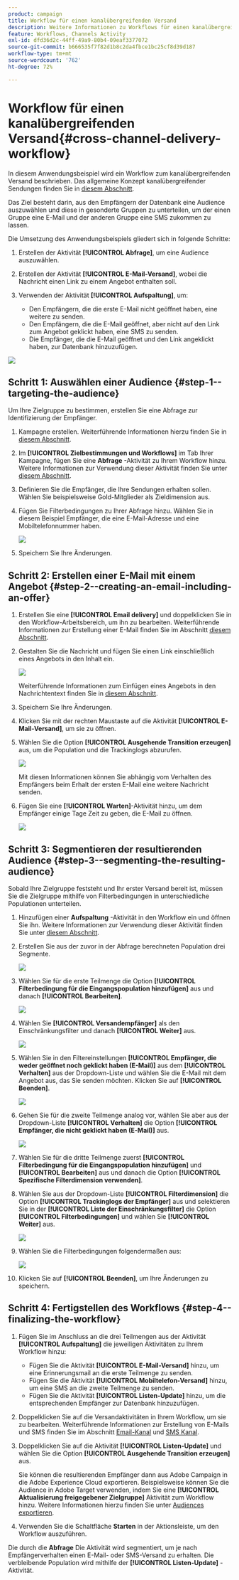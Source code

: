 ```yaml
---
product: campaign
title: Workflow für einen kanalübergreifenden Versand
description: Weitere Informationen zu Workflows für einen kanalübergreifenden Versand.
feature: Workflows, Channels Activity
exl-id: dfd36d2c-44ff-49a9-80b4-09eaf3377072
source-git-commit: b666535f7f82d1b8c2da4fbce1bc25cf8d39d187
workflow-type: tm+mt
source-wordcount: '762'
ht-degree: 72%

---
```


# Workflow für einen kanalübergreifenden Versand{#cross-channel-delivery-workflow}



In diesem Anwendungsbeispiel wird ein Workflow zum kanalübergreifenden Versand beschrieben. Das allgemeine Konzept kanalübergreifender Sendungen finden Sie in [diesem Abschnitt](cross-channel-deliveries.md).

Das Ziel besteht darin, aus den Empfängern der Datenbank eine Audience auszuwählen und diese in gesonderte Gruppen zu unterteilen, um der einen Gruppe eine E-Mail und der anderen Gruppe eine SMS zukommen zu lassen.

Die Umsetzung des Anwendungsbeispiels gliedert sich in folgende Schritte:

1. Erstellen der Aktivität **[!UICONTROL Abfrage]**, um eine Audience auszuwählen.
1. Erstellen der Aktivität **[!UICONTROL E-Mail-Versand]**, wobei die Nachricht einen Link zu einem Angebot enthalten soll.
1. Verwenden der Aktivität **[!UICONTROL Aufspaltung]**, um:

   * Den Empfängern, die die erste E-Mail nicht geöffnet haben, eine weitere zu senden.
   * Den Empfängern, die die E-Mail geöffnet, aber nicht auf den Link zum Angebot geklickt haben, eine SMS zu senden.
   * Die Empfänger, die die E-Mail geöffnet und den Link angeklickt haben, zur Datenbank hinzuzufügen.

![](assets/wkf_cross-channel_7.png)

## Schritt 1: Auswählen einer Audience {#step-1--targeting-the-audience}

Um Ihre Zielgruppe zu bestimmen, erstellen Sie eine Abfrage zur Identifizierung der Empfänger.

1. Kampagne erstellen. Weiterführende Informationen hierzu finden Sie in [diesem Abschnitt](../../campaign/using/setting-up-marketing-campaigns.md#creating-a-campaign).
1. Im **[!UICONTROL Zielbestimmungen und Workflows]** im Tab Ihrer Kampagne, fügen Sie eine **Abfrage** -Aktivität zu Ihrem Workflow hinzu. Weitere Informationen zur Verwendung dieser Aktivität finden Sie unter [diesem Abschnitt](query.md).
1. Definieren Sie die Empfänger, die Ihre Sendungen erhalten sollen. Wählen Sie beispielsweise Gold-Mitglieder als Zieldimension aus.
1. Fügen Sie Filterbedingungen zu Ihrer Abfrage hinzu. Wählen Sie in diesem Beispiel Empfänger, die eine E-Mail-Adresse und eine Mobiltelefonnummer haben.

   ![](assets/wkf_cross-channel_3.png)

1. Speichern Sie Ihre Änderungen.

## Schritt 2: Erstellen einer E-Mail mit einem Angebot {#step-2--creating-an-email-including-an-offer}

1. Erstellen Sie eine **[!UICONTROL Email delivery]** und doppelklicken Sie in den Workflow-Arbeitsbereich, um ihn zu bearbeiten. Weiterführende Informationen zur Erstellung einer E-Mail finden Sie im Abschnitt [diesem Abschnitt](../../delivery/using/about-email-channel.md).
1. Gestalten Sie die Nachricht und fügen Sie einen Link einschließlich eines Angebots in den Inhalt ein.

   ![](assets/wkf_cross-channel_1.png)

   Weiterführende Informationen zum Einfügen eines Angebots in den Nachrichtentext finden Sie in [diesem Abschnitt](../../interaction/using/integrating-an-offer-via-the-wizard.md#delivering-with-a-call-to-the-offer-engine).

1. Speichern Sie Ihre Änderungen.
1. Klicken Sie mit der rechten Maustaste auf die Aktivität **[!UICONTROL E-Mail-Versand]**, um sie zu öffnen.
1. Wählen Sie die Option **[!UICONTROL Ausgehende Transition erzeugen]** aus, um die Population und die Trackinglogs abzurufen.

   ![](assets/wkf_cross-channel_2.png)

   Mit diesen Informationen können Sie abhängig vom Verhalten des Empfängers beim Erhalt der ersten E-Mail eine weitere Nachricht senden.

1. Fügen Sie eine **[!UICONTROL Warten]**-Aktivität hinzu, um dem Empfänger einige Tage Zeit zu geben, die E-Mail zu öffnen.

   ![](assets/wkf_cross-channel_4.png)

## Schritt 3: Segmentieren der resultierenden Audience {#step-3--segmenting-the-resulting-audience}

Sobald Ihre Zielgruppe feststeht und Ihr erster Versand bereit ist, müssen Sie die Zielgruppe mithilfe von Filterbedingungen in unterschiedliche Populationen unterteilen.

1. Hinzufügen einer **Aufspaltung** -Aktivität in den Workflow ein und öffnen Sie ihn. Weitere Informationen zur Verwendung dieser Aktivität finden Sie unter [diesem Abschnitt](split.md).
1. Erstellen Sie aus der zuvor in der Abfrage berechneten Population drei Segmente.

   ![](assets/wkf_cross-channel_6.png)

1. Wählen Sie für die erste Teilmenge die Option **[!UICONTROL Filterbedingung für die Eingangspopulation hinzufügen]** aus und danach **[!UICONTROL Bearbeiten]**.

   ![](assets/wkf_cross-channel_8.png)

1. Wählen Sie **[!UICONTROL Versandempfänger]** als den Einschränkungsfilter und danach **[!UICONTROL Weiter]** aus.

   ![](assets/wkf_cross-channel_9.png)

1. Wählen Sie in den Filtereinstellungen **[!UICONTROL Empfänger, die weder geöffnet noch geklickt haben (E-Mail)]** aus dem **[!UICONTROL Verhalten]** aus der Dropdown-Liste und wählen Sie die E-Mail mit dem Angebot aus, das Sie senden möchten. Klicken Sie auf **[!UICONTROL Beenden]**.

   ![](assets/wkf_cross-channel_10.png)

1. Gehen Sie für die zweite Teilmenge analog vor, wählen Sie aber aus der Dropdown-Liste **[!UICONTROL Verhalten]** die Option **[!UICONTROL Empfänger, die nicht geklickt haben (E-Mail)]** aus.

   ![](assets/wkf_cross-channel_11.png)

1. Wählen Sie für die dritte Teilmenge zuerst **[!UICONTROL Filterbedingung für die Eingangspopulation hinzufügen]** und **[!UICONTROL Bearbeiten]** aus und danach die Option **[!UICONTROL Spezifische Filterdimension verwenden]**.
1. Wählen Sie aus der Dropdown-Liste **[!UICONTROL Filterdimension]** die Option **[!UICONTROL Trackinglogs der Empfänger]** aus und selektieren Sie in der **[!UICONTROL Liste der Einschränkungsfilter]** die Option **[!UICONTROL Filterbedingungen]** und wählen Sie **[!UICONTROL Weiter]** aus.

   ![](assets/wkf_cross-channel_12.png)

1. Wählen Sie die Filterbedingungen folgendermaßen aus:

   ![](assets/wkf_cross-channel_13.png)

1. Klicken Sie auf **[!UICONTROL Beenden]**, um Ihre Änderungen zu speichern.

## Schritt 4: Fertigstellen des Workflows {#step-4--finalizing-the-workflow}

1. Fügen Sie im Anschluss an die drei Teilmengen aus der Aktivität **[!UICONTROL Aufspaltung]** die jeweiligen Aktivitäten zu Ihrem Workflow hinzu:

   * Fügen Sie die Aktivität **[!UICONTROL E-Mail-Versand]** hinzu, um eine Erinnerungsmail an die erste Teilmenge zu senden.
   * Fügen Sie die Aktivität **[!UICONTROL Mobiltelefon-Versand]** hinzu, um eine SMS an die zweite Teilmenge zu senden.
   * Fügen Sie die Aktivität **[!UICONTROL Listen-Update]** hinzu, um die entsprechenden Empfänger zur Datenbank hinzuzufügen.

1. Doppelklicken Sie auf die Versandaktivitäten in Ihrem Workflow, um sie zu bearbeiten. Weiterführende Informationen zur Erstellung von E-Mails und SMS finden Sie im Abschnitt [Email-Kanal](../../delivery/using/about-email-channel.md) und [SMS Kanal](../../delivery/using/sms-channel.md).
1. Doppelklicken Sie auf die Aktivität **[!UICONTROL Listen-Update]** und wählen Sie die Option **[!UICONTROL Ausgehende Transition erzeugen]** aus.

   Sie können die resultierenden Empfänger dann aus Adobe Campaign in die Adobe Experience Cloud exportieren. Beispielsweise können Sie die Audience in Adobe Target verwenden, indem Sie eine **[!UICONTROL Aktualisierung freigegebener Zielgruppe]** Aktivität zum Workflow hinzu. Weitere Informationen hierzu finden Sie unter [Audiences exportieren](../../integrations/using/importing-and-exporting-audiences.md#exporting-an-audience).

1. Verwenden Sie die Schaltfläche **Starten** in der Aktionsleiste, um den Workflow auszuführen.

Die durch die **Abfrage** Die Aktivität wird segmentiert, um je nach Empfängerverhalten einen E-Mail- oder SMS-Versand zu erhalten. Die verbleibende Population wird mithilfe der **[!UICONTROL Listen-Update]** -Aktivität.
